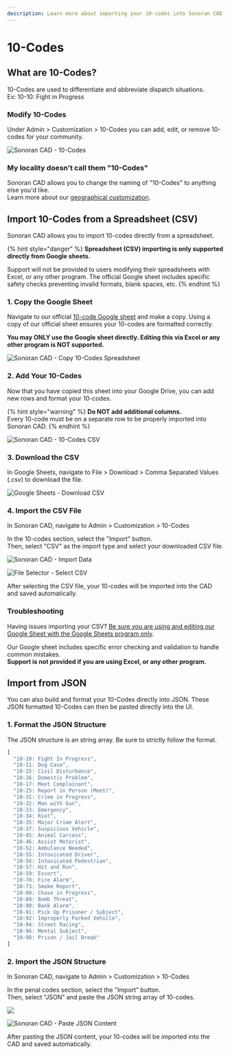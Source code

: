 ```yaml
---
description: Learn more about importing your 10-codes into Sonoran CAD.
---
```


# 10-Codes

## What are 10-Codes?

10-Codes are used to differentiate and abbreviate dispatch situations.\
Ex: 10-10: Fight in Progress

### Modify 10-Codes

Under Admin > Customization > 10-Codes you can add, edit, or remove 10-codes for your community.

![Sonoran CAD - 10-Codes](<../../.gitbook/assets/image (186).png>)

### My locality doesn't call them "10-Codes"

Sonoran CAD allows you to change the naming of "10-Codes" to anything else you'd like.\
Learn more about our [geographical customization](geographical-settings.md).

## Import 10-Codes from a Spreadsheet (CSV)

Sonoran CAD allows you to import 10-codes directly from a spreadsheet.

{% hint style="danger" %}
**Spreadsheet (CSV) importing is only supported directly from Google sheets.**

Support will not be provided to users modifying their spreadsheets with Excel, or any other program. The official Google sheet includes specific safety checks preventing invalid formats, blank spaces, etc.
{% endhint %}

### 1. Copy the Google Sheet

Navigate to our official [10-code Google sheet](https://docs.google.com/spreadsheets/d/1XOqjkrKcvP6hc9F6DynK03HqLVY8KWV7M4g6aQddBu8/copy) and make a copy. Using a copy of our official sheet ensures your 10-codes are formatted correctly.

**You may ONLY use the Google sheet directly. Editing this via Excel or any other program is NOT supported.**

![Sonoran CAD - Copy 10-Codes Spreadsheet](<../../.gitbook/assets/image (102).png>)

### 2. Add Your 10-Codes

Now that you have copied this sheet into your Google Drive, you can add new rows and format your 10-codes.

{% hint style="warning" %}
**Do NOT add additional columns.**\
Every 10-code must be on a separate row to be properly imported into Sonoran CAD.
{% endhint %}

![Sonoran CAD - 10-Codes CSV](<../../.gitbook/assets/image (254).png>)

### 3. Download the CSV

In Google Sheets, navigate to File > Download > Comma Separated Values (.csv) to download the file.

![Google Sheets - Download CSV](<../../.gitbook/assets/image (177).png>)

### 4. Import the CSV File

In Sonoran CAD, navigate to Admin > Customization > 10-Codes

In the 10-codes section, select the "Import" button.\
Then, select "CSV" as the import type and select your downloaded CSV file.

![Sonoran CAD - Import Data](<../../.gitbook/assets/image (143).png>)

![File Selector - Select CSV](<../../.gitbook/assets/image (129).png>)

After selecting the CSV file, your 10-codes will be imported into the CAD and saved automatically.

### Troubleshooting

Having issues importing your CSV? [Be sure you are using and editing our Google Sheet with the Google Sheets program only](10-codes.md#1-copy-the-google-sheet).

Our Google sheet includes specific error checking and validation to handle common mistakes.\
**Support is not provided if you are using Excel, or any other program.**

## Import from JSON

You can also build and format your 10-Codes directly into JSON. These JSON formatted 10-Codes can then be pasted directly into the UI.

### 1. Format the JSON Structure

The JSON structure is an string array. Be sure to strictly follow the format.

```javascript
[
  "10-10: Fight In Progress",
  "10-11: Dog Case",
  "10-15: Civil Disturbance",
  "10-16: Domestic Problem",
  "10-17: Meet Complainant",
  "10-25: Report in Person (Meet)",
  "10-31: Crime in Progress",
  "10-32: Man with Gun",
  "10-33: Emergency",
  "10-34: Riot",
  "10-35: Major Crime Alert",
  "10-37: Suspicious Vehicle",
  "10-45: Animal Carcass",
  "10-46: Assist Motorist",
  "10-52: Ambulance Needed",
  "10-55: Intoxicated Driver",
  "10-56: Intoxicated Pedestrian",
  "10-57: Hit and Run",
  "10-59: Escort",
  "10-70: Fire Alarm",
  "10-73: Smoke Report",
  "10-80: Chase in Progress",
  "10-89: Bomb Threat",
  "10-90: Bank Alarm",
  "10-91: Pick Up Prisoner / Subject",
  "10-92: Improperly Parked Vehicle",
  "10-94: Street Racing",
  "10-96: Mental Subject",
  "10-98: Prison / Jail Break"
]
```

### 2. Import the JSON Structure

In Sonoran CAD, navigate to Admin > Customization > 10-Codes

In the penal codes section, select the "Import" button.\
Then, select "JSON" and paste the JSON string array of 10-codes.

![](<../../.gitbook/assets/image (143).png>)

![Sonoran CAD - Paste JSON Content](<../../.gitbook/assets/image (98).png>)

After pasting the JSON content, your 10-codes will be imported into the CAD and saved automatically.

